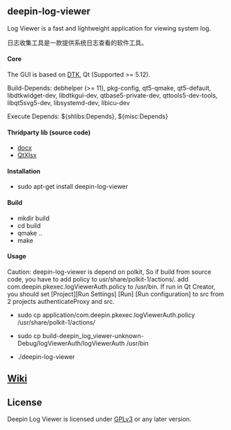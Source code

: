 ## deepin-log-viewer
Log Viewer is a fast and lightweight application for viewing system log.

日志收集工具是一款提供系统日志查看的软件工具。

#### Core
The GUI is based on [DTK](https://github.com/linuxdeepin/dtkwidget), Qt (Supported >= 5.12).

Build-Depends:
debhelper (>= 11), pkg-config, qt5-qmake, qt5-default, libdtkwidget-dev, libdtkgui-dev, qtbase5-private-dev, qttools5-dev-tools, libqt5svg5-dev, libsystemd-dev, libicu-dev

Execute Depends:
${shlibs:Depends}, ${misc:Depends}

#### Thridparty lib (source code)
- [docx](https://github.com/lpxxn/docx)
- [QtXlsx](http://qtxlsx.debao.me)

#### Installation
* sudo apt-get install deepin-log-viewer

#### Build
- mkdir build
- cd build
- qmake ..
- make

#### Usage
Caution: deepin-log-viewer is depend on polkit, So if build from source code, 
you have to add policy to usr/share/polkit-1/actions/. 
add com.deepin.pkexec.logViewerAuth.policy to /usr/bin.
If run in Qt Creator, you should set [Project][Run Settings] [Run] [Run configuration] to src from 2 projects authenticateProxy and src.

- sudo cp application/com.deepin.pkexec.logViewerAuth.policy /usr/share/polkit-1/actions/
- sudo cp build-deepin_log_viewer-unknown-Debug/logViewerAuth/logViewerAuth /usr/bin

- ./deepin-log-viewer

## [Wiki](https://wiki.deepin.org/)
## License

Deepin Log Viewer is licensed under [GPLv3](LICENSE) or any later version.


